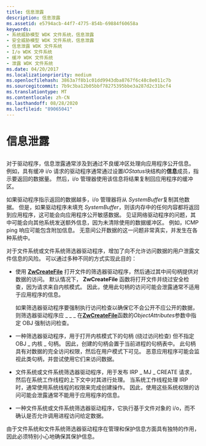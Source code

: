 ```yaml
---
title: 信息泄露
description: 信息泄露
ms.assetid: e5794acb-44f7-4775-854b-69884f60658a
keywords:
- 系统威胁模型 WDK 文件系统，信息泄露
- 安全威胁模型 WDK 文件系统，信息泄露
- 信息泄露 WDK 文件系统
- I/o WDK 文件系统
- 缓冲 WDK 文件系统
- 泄露 WDK 文件系统
ms.date: 04/20/2017
ms.localizationpriority: medium
ms.openlocfilehash: 3863a7f8b1c01dd9943dba8767f6c48c8e011c7b
ms.sourcegitcommit: 7b9c3ba12b05bbf78275395bbe3a287d2c31bcf4
ms.translationtype: MT
ms.contentlocale: zh-CN
ms.lasthandoff: 08/28/2020
ms.locfileid: "89065041"
---
```

# <a name="information-disclosure"></a>信息泄露


## <span id="ddk_information_disclosure_if"></span><span id="DDK_INFORMATION_DISCLOSURE_IF"></span>


对于驱动程序，信息泄露通常涉及到通过不良缓冲区处理向应用程序公开信息。 例如，具有缓冲 i/o 请求的驱动程序通常通过设置*IOStatus*块结构的**信息**成员，指示要返回的数据量。 然后，i/o 管理器使用该信息将结果复制回应用程序的缓冲区。

如果驱动程序指示返回的数据越多，i/o 管理器将从 *SystemBuffer*复制其他数据。 但是，如果驱动程序未填充 *SystemBuffer*，则该内存中的任何内容都将返回到应用程序，这可能会向应用程序公开敏感数据。 见证网络驱动程序的问题，其中可能会向其他系统发送额外信息，因为未清除使用的数据缓冲区。 例如，ICMP ping 响应可能包含附加信息。 无意间公开数据的这一问题非常真实，并发生在各种系统中。

对于文件系统或文件系统筛选器驱动程序，增加了向不允许访问数据的用户泄露文件信息的风险。 可以通过多种不同的方式实现此目的：

-   使用 [**ZwCreateFile**](/windows-hardware/drivers/ddi/ntifs/nf-ntifs-ntcreatefile) 打开文件的筛选器驱动程序，然后通过其中间句柄提供对数据的访问。 默认情况下， **ZwCreateFile** 函数将打开文件并绕过安全检查，因为请求来自内核模式。 因此，使用此句柄的访问可能会泄露通常不适用于应用程序的信息。

    如果筛选器驱动程序要强制执行访问检查以确保它不会公开不应公开的数据，则筛选器驱动程序应 \_ \_ \_ 在[**ZwCreateFile**](/windows-hardware/drivers/ddi/ntifs/nf-ntifs-ntcreatefile)函数的*ObjectAttributes*参数中指定 OBJ 强制访问检查。

-   一种筛选器驱动程序，用于打开内核模式下的句柄 (绕过访问检查) 但不指定 OBJ \_ 内核 \_ 句柄。 因此，创建的句柄会置于当前进程的句柄表中。 此句柄具有对数据的完全访问权限，然后在用户模式下可见。 恶意应用程序可能会监视此类句柄，并尝试使用它们来访问数据。

-   文件系统或文件系统筛选器驱动程序，用于发布 IRP \_ MJ \_ CREATE 请求，然后在系统工作线程的上下文中对其进行处理。 当系统工作线程处理 IRP 时，通常使用系统线程的权限来完成创建操作。 因此，使用这些系统权限的访问可能会泄露通常不能用于应用程序的信息。

-   一种文件系统或文件系统筛选器驱动程序，它执行基于文件对象的 i/o，而不确认是否允许调用进程访问给定数据。

由于文件系统和文件系统筛选器驱动程序在管理和保护信息方面具有独特的作用，因此必须特别小心地确保其保护信息。

 

